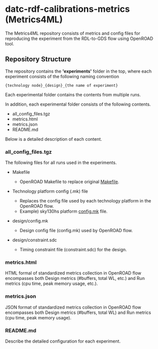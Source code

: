 # datc-rdf-calibrations-metrics (Metrics4ML)
The Metrics4ML repository consists of metrics and config files for reproducing the experiment from the RDL-to-GDS flow using OpenROAD tool.

## Repository Structure
The repository contains the **'experiments'** folder in the top, where each experiment consists of the following naming convention
```
{technology node}_{design}_{the name of experiment}
```
Each experimental folder contains the contents from multiple runs.

In addition, each experimental folder consists of the following contents.
* all_config_files.tgz
* metrics.html
* metrics.json
* README.md

Below is a detailed description of each content.
### all_config_files.tgz
The following files for all runs used in the experiments.
* Makefile
  * OpenROAD Makefile to replace original [Makefile](https://github.com/The-OpenROAD-Project/OpenROAD-flow-scripts/blob/master/flow/Makefile).

* Technology platform config (.mk) file
  * Replaces the config file used by each technology platform in the OpenROAD flow.
  * Example) sky130hs platform [config.mk](https://github.com/The-OpenROAD-Project/OpenROAD-flow-scripts/blob/master/flow/platforms/sky130hs/config.mk) file.

* design/config.mk
  * Design config file (config.mk) used by OpenROAD flow.

* design/constraint.sdc
  * Timing constraint file (constraint.sdc) for the design.

### metrics.html
HTML formal of standardized metrics collection in OpenROAD flow encompasses both Design metrics (#buffers, total WL, etc.) and Run metrics (cpu time, peak memory usage, etc.).

### metrics.json
JSON format of standardized metrics collection in OpenROAD flow encompasses both Design metrics (#buffers, total WL) and Run metrics (cpu time, peak memory usage).

### README.md
Describe the detailed configuration for each experiment.




